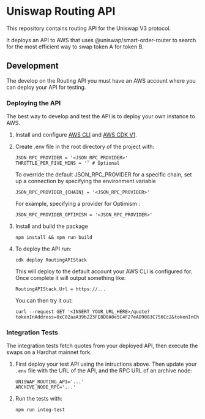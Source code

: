 # Uniswap Routing API

This repository contains routing API for the Uniswap V3 protocol.

It deploys an API to AWS that uses @uniswap/smart-order-router to search for the most efficient way to swap token A for token B.

## Development

The develop on the Routing API you must have an AWS account where you can deploy your API for testing.

### Deploying the API

The best way to develop and test the API is to deploy your own instance to AWS.

1. Install and configure [AWS CLI](https://docs.aws.amazon.com/cli/latest/userguide/install-cliv2.html) and [AWS CDK V1](https://docs.aws.amazon.com/cdk/latest/guide/getting_started.html).
2. Create .env file in the root directory of the project with:

   ```
   JSON_RPC_PROVIDER = '<JSON_RPC_PROVIDER>'
   THROTTLE_PER_FIVE_MINS = '' # Optional
   ```

   To override the default JSON_RPC_PROVIDER for a specific chain, set up a connection by specifying the environment variable

   ```
   JSON_RPC_PROVIDER_{CHAIN} = '<JSON_RPC_PROVIDER>'
   ```

   For example, specifying a provider for Optimism :

   ```
   JSON_RPC_PROVIDER_OPTIMISM = '<JSON_RPC_PROVIDER>'
   ```

3. Install and build the package

   ```
   npm install && npm run build
   ```

4. To deploy the API run:

   ```
   cdk deploy RoutingAPIStack
   ```

   This will deploy to the default account your AWS CLI is configured for. Once complete it will output something like:

   ```
   RoutingAPIStack.Url = https://...
   ```

   You can then try it out:

   ```
   curl --request GET '<INSERT_YOUR_URL_HERE>/quote?tokenInAddress=0xC02aaA39b223FE8D0A0e5C4F27eAD9083C756Cc2&tokenInChainId=1&tokenOutAddress=0x1f9840a85d5af5bf1d1762f925bdaddc4201f984&tokenOutChainId=1&amount=100&type=exactIn'
   ```

### Integration Tests

The integration tests fetch quotes from your deployed API, then execute the swaps on a Hardhat mainnet fork.

1. First deploy your test API using the intructions above. Then update your `.env` file with the URL of the API, and the RPC URL of an archive node:

   ```
   UNISWAP_ROUTING_API='...'
   ARCHIVE_NODE_RPC='...'
   ```

2. Run the tests with:
   ```
   npm run integ-test
   ```
